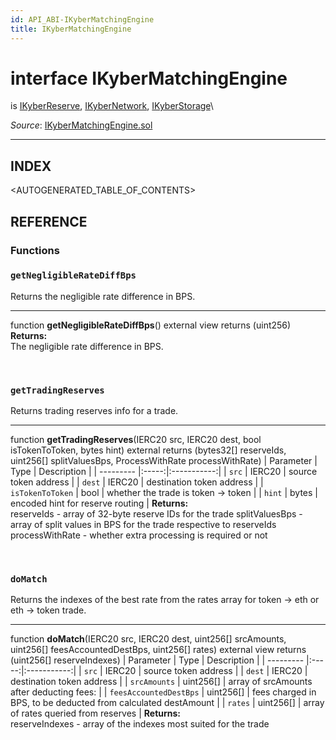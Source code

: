 ```yaml
---
id: API_ABI-IKyberMatchingEngine
title: IKyberMatchingEngine
---
```

[//]: # (tagline)
# interface IKyberMatchingEngine
is [IKyberReserve](api_abi-ikyberreserve.md), [IKyberNetwork](api_abi-ikybernetwork.md), [IKyberStorage](api_abi-ikyberstorage.md)\

*Source*: [IKyberMatchingEngine.sol](https://github.com/KyberNetwork/smart-contracts/blob/master/contracts/IKyberMatchingEngine.sol)
___

## INDEX

<AUTOGENERATED_TABLE_OF_CONTENTS>

## REFERENCE

### Functions
 
### `getNegligibleRateDiffBps`
Returns the negligible rate difference in BPS.
___
function __getNegligibleRateDiffBps__() external view returns (uint256)
**Returns:**\
 The negligible rate difference in BPS.

<br />
 
### `getTradingReserves`
Returns trading reserves info for a trade.
___
function __getTradingReserves__(IERC20 src, IERC20 dest, bool isTokenToToken, bytes hint) external returns (bytes32[] reserveIds, uint256[] splitValuesBps, ProcessWithRate processWithRate)
| Parameter | Type  | Description |
| --------- |:-----:|:-----------:|
| `src` | IERC20 | source token address   |
| `dest` | IERC20 | destination token address    |
| `isTokenToToken` | bool | whether the trade is token -> token    |
| `hint` | bytes | encoded hint for reserve routing    |
**Returns:**\
reserveIds - array of 32-byte reserve IDs for the trade
splitValuesBps - array of split values in BPS for the trade respective to reserveIds
processWithRate - whether extra processing is required or not

<br />
 
### `doMatch`
Returns the indexes of the best rate from the rates array for token -> eth or eth -> token trade.
___
function __doMatch__(IERC20 src, IERC20 dest, uint256[] srcAmounts, uint256[] feesAccountedDestBps, uint256[] rates) external view returns (uint256[] reserveIndexes)
| Parameter | Type  | Description |
| --------- |:-----:|:-----------:|
| `src` | IERC20 | source token address   |
| `dest` | IERC20 | destination token address    |
| `srcAmounts` | uint256[] | array of srcAmounts after deducting fees:    |
| `feesAccountedDestBps` | uint256[] | fees charged in BPS, to be deducted from calculated destAmount   |
| `rates` | uint256[] | array of rates queried from reserves    |
**Returns:**\
reserveIndexes - array of the indexes most suited for the trade

<br />
